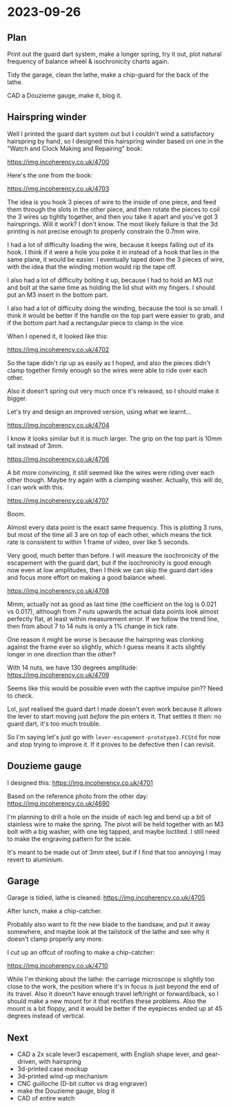 # 2023-09-26

## Plan

Print out the guard dart system, make a longer spring, try it out, plot natural frequency of balance wheel
& isochronicity charts again.

Tidy the garage, clean the lathe, make a chip-guard for the back of the lathe.

CAD a Douzieme gauge, make it, blog it.

## Hairspring winder

Well I printed the guard dart system out but I couldn't wind a satisfactory hairspring by hand, so I designed
this hairspring winder based on one in the "Watch and Clock Making and Repairing" book:

https://img.incoherency.co.uk/4700

Here's the one from the book:

https://img.incoherency.co.uk/4703

The idea is you hook 3 pieces of wire to the inside of one piece, and feed them through the slots
in the other piece, and then rotate the pieces to coil the 3 wires up tightly together, and then you take
it apart and you've got 3 hairsprings. Will it work? I don't know. The most likely failure is that the
3d printing is not precise enough to properly constrain the 0.7mm wire.

I had a lot of difficulty loading the wire, because it keeps falling out of its hook. I think if it were a hole
you poke it in instead of a hook that lies in the same plane, it would be easier. I eventually taped down the
3 pieces of wire, with the idea that the winding motion would rip the tape off.

I also had a lot of difficulty bolting it up, because I had to hold an M3 nut and bolt at the same time as holding
the lid shut with my fingers. I should put an M3 insert in the bottom part.

I also had a lot of difficulty doing the winding, because the tool is so small. I think it would be better if the
handle on the top part were easier to grab, and if the bottom part had a rectangular piece to clamp in the vice.

When I opened it, it looked like this:

https://img.incoherency.co.uk/4702

So the tape didn't rip up as easily as I hoped, and also the pieces didn't clamp together firmly enough so the wires
were able to ride over each other.

Also it doesn't spring out very much once it's released, so I should make it bigger.

Let's try and design an improved version, using what we learnt...

https://img.incoherency.co.uk/4704

I know it looks similar but it is much larger. The grip on the top part is 10mm tall instead of 3mm.

https://img.incoherency.co.uk/4706

A bit more convincing, it still seemed like the wires were riding over each other though. Maybe try again with
a clamping washer. Actually, this will do, I can work with this.

https://img.incoherency.co.uk/4707

Boom.

Almost every data point is the exact same frequency. This is plotting 3 runs, but most of the time all 3 are on
top of each other, which means the tick rate is consistent to within 1 frame of video, over like 5 seconds.

Very good, much better than before. I will measure the isochronicity of the escapement with the guard dart,
but if the isochronicity is good enough now even at low amplitudes, then I think we can skip the guard dart idea
and focus more effort on making a good balance wheel.

https://img.incoherency.co.uk/4708

Mmm, actually not as good as last time (the coefficient on the log is 0.021 vs 0.017), although from 7 nuts
upwards the actual data points look almost perfectly flat, at least within measurement error. If we follow
the trend line, then from about 7 to 14 nuts is only a 1% change in tick rate.

One reason it might be worse is because the hairspring was clonking against the frame ever so slightly, which I
guess means it acts slightly longer in one direction than the other?

With 14 nuts, we have 130 degrees amplitude: https://img.incoherency.co.uk/4709

Seems like this would be possible even with the captive impulse pin?? Need to check.

Lol, just realised the guard dart I made doesn't even work because it allows the lever to start moving just
*before* the pin enters it. That settles it then: no guard dart, it's too much trouble.

So I'm saying let's just go with `lever-escapement-prototype3.FCStd` for now and stop trying to improve it.
If it proves to be defective then I can revisit.

## Douzieme gauge

I designed this: https://img.incoherency.co.uk/4701

Based on the reference photo from the other day: https://img.incoherency.co.uk/4690

I'm planning to drill a hole on the inside of each leg and bend up a bit of stainless wire to make
the spring. The pivot will be held together with an M3 bolt with a big washer, with one leg tapped, and maybe
loctited. I still need to make the engraving pattern for the scale.

It's meant to be made out of 3mm steel, but if I find that too annoying I may revert to aluminium.

## Garage

Garage is tidied, lathe is cleaned: https://img.incoherency.co.uk/4705

After lunch, make a chip-catcher.

Probably also want to fit the new blade to the bandsaw, and put it away somewhere, and maybe
look at the tailstock of the lathe and see why it doesn't clamp properly any more.

I cut up an offcut of roofing to make a chip-catcher:

https://img.incoherency.co.uk/4710

While I'm thinking about the lathe: the carriage microscope is slightly too close to the work, the
position where it's in focus is just beyond the end of its travel. Also it doesn't have enough travel
left/right or forward/back, so I should make a new mount for it that rectifies these problems. Also
the mount is a bit floppy, and it would be better if the eyepieces ended up at 45 degrees instead of
vertical.

## Next

* CAD a 2x scale lever3 escapement, with English shape lever, and gear-driven, with hairspring
* 3d-printed case mockup
* 3d-printed wind-up mechanism
* CNC guilloche (D-bit cutter vs drag engraver)
* make the Douzieme gauge, blog it
* CAD of entire watch
